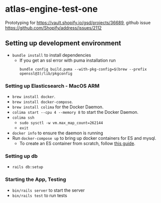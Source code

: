 # atlas-engine-test-one

Prototyping for https://vault.shopify.io/gsd/projects/36689, github issue https://github.com/Shopify/address/issues/2112

## Setting up development environment
* `bundle install` to install dependencies
  * If you get an ssl error with puma installation run
    ```
    bundle config build.puma --with-pkg-config=$(brew --prefix openssl@3)/lib/pkgconfig
    ```

### Setting up Elasticsearch - MacOS ARM
* `brew install docker`.
* `brew install docker-compose`.
* `brew install colima` for the Docker Daemon.
* `colima start --cpu 4 --memory 8` to start the Docker Daemon.
* `colima ssh`
  * `sudo sysctl -w vm.max_map_count=262144`
  * `exit`
* `docker info` to ensure the daemon is running
* Run `docker-compose up` to bring up docker containers for ES and mysql.
  * To create an ES container from scratch, follow [this guide](https://www.elastic.co/guide/en/elasticsearch/reference/current/docker.html).

### Setting up db
* `rails db:setup`

### Starting the App, Testing
  * `bin/rails server` to start the server
  * `bin/rails test` to run tests
